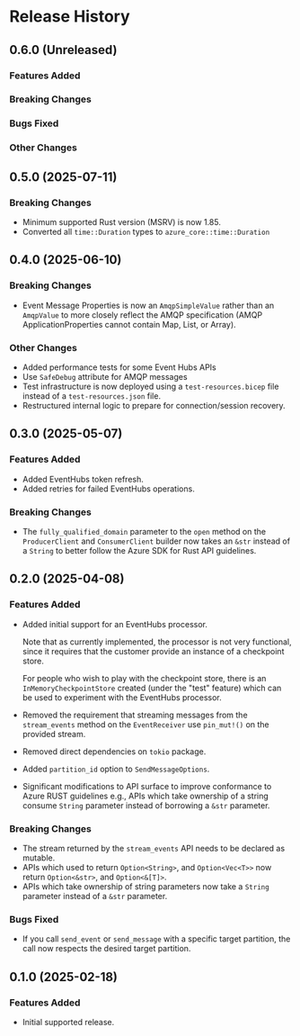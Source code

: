 # Release History

## 0.6.0 (Unreleased)

### Features Added

### Breaking Changes

### Bugs Fixed

### Other Changes

## 0.5.0 (2025-07-11)

### Breaking Changes

- Minimum supported Rust version (MSRV) is now 1.85.
- Converted all `time::Duration` types to `azure_core::time::Duration`

## 0.4.0 (2025-06-10)

### Breaking Changes

- Event Message Properties is now an `AmqpSimpleValue` rather than an `AmqpValue` to more closely reflect the AMQP specification (AMQP ApplicationProperties cannot contain Map, List, or Array).

### Other Changes

- Added performance tests for some Event Hubs APIs
- Use `SafeDebug` attribute for AMQP messages
- Test infrastructure is now deployed using a `test-resources.bicep` file instead of a `test-resources.json` file.
- Restructured internal logic to prepare for connection/session recovery.

## 0.3.0 (2025-05-07)

### Features Added

- Added EventHubs token refresh.
- Added retries for failed EventHubs operations.

### Breaking Changes

- The `fully_qualified_domain` parameter to the `open` method on the `ProducerClient` and `ConsumerClient` builder now takes an `&str` instead of a `String` to better follow the Azure SDK for Rust API guidelines.

## 0.2.0 (2025-04-08)

### Features Added

- Added initial support for an EventHubs processor.

  Note that as currently implemented, the processor is not very functional, since it requires that the customer provide an instance of a checkpoint store.

  For people who wish to play with the checkpoint store, there is an `InMemoryCheckpointStore` created (under the "test" feature) which can be used to experiment with the EventHubs processor.

- Removed the requirement that streaming messages from the `stream_events` method on the `EventReceiver` use `pin_mut!()` on the provided stream.
- Removed direct dependencies on `tokio` package.
- Added `partition_id` option to `SendMessageOptions`.
- Significant modifications to API surface to improve conformance to Azure RUST guidelines e.g., APIs which take ownership of a string consume `String` parameter instead of borrowing a `&str` parameter.

### Breaking Changes

- The stream returned by the `stream_events` API needs to be declared as mutable.
- APIs which used to return `Option<String>`, and `Option<Vec<T>>` now return `Option<&str>`, and `Option<&[T]>`.
- APIs which take ownership of string parameters now take a `String` parameter instead of a `&str` parameter.

### Bugs Fixed

- If you call `send_event` or `send_message` with a specific target partition, the call now respects the desired target partition.

## 0.1.0 (2025-02-18)

### Features Added

- Initial supported release.
